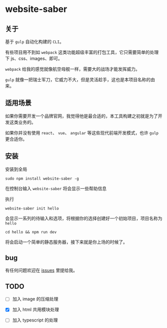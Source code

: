 # website-saber

## 关于
基于 `gulp` 自动化构建的 `CLI`。

有些项目用不到如 `webpack` 这类功能超级丰富的打包工具，它只需要简单的处理下 js、css、images、即可。

`webpack` 给我的感觉就像航空母舰一样，需要大的战场才能发挥威力。

`gulp` 就像一把瑞士军刀，它威力不大，但是灵活趁手，这也是本项目名称的由来。


## 适用场景

如果你需要开发一个品牌官网，我觉得他是最合适的，本工具构建之初就是为了开发这类业务的。

如果你并没有使用 `react`、 `vue`、 `angular` 等这些现代前端开发模式，也许 `gulp` 更合适你。


## 安装

安装到全局
```base
sudo npm install website-saber -g
```
在控制台输入 `website-saber` 将会显示一些帮助信息

执行
```base
website-saber init hello
```
会显示一系列的待输入和选项，将根据你的选择创建好一个初始项目，项目名称为 `hello` 

```base
cd hello && npm run dev
```
将会启动一个简单的静态服务器，接下来就是你上场的时候了。

## bug
有任何问题欢迎在 [issues](https://github.com/dogodo-cc/website-saber/issues) 里提给我。

## TODO
- [ ] 加入 image 的压缩处理
- [x] 加入 html 共用模块处理
- [ ] 加入 typescript 的处理

